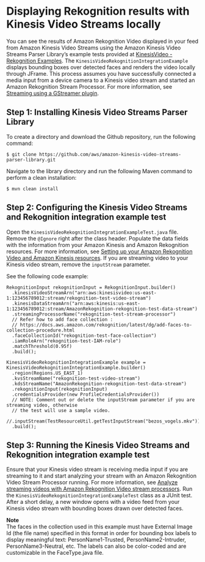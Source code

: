 # Displaying Rekognition results with Kinesis Video Streams locally<a name="displaying-rekognition-results-locally"></a>

 You can see the results of Amazon Rekognition Video displayed in your feed from Amazon Kinesis Video Streams using the Amazon Kinesis Video Streams Parser Library’s example tests provided at [KinesisVideo \- Rekognition Examples](https://github.com/aws/amazon-kinesis-video-streams-parser-library#kinesisvideo---rekognition-examples)\. The `KinesisVideoRekognitionIntegrationExample` displays bounding boxes over detected faces and renders the video locally through JFrame\. This process assumes you have successfully connected a media input from a device camera to a Kinesis video stream and started an Amazon Rekognition Stream Processor\. For more information, see [Streaming using a GStreamer plugin](streaming-using-gstreamer-plugin.md)\. 

## Step 1: Installing Kinesis Video Streams Parser Library<a name="step-1-install-parser-library"></a>

 To create a directory and download the Github repository, run the following command: 

```
$ git clone https://github.com/aws/amazon-kinesis-video-streams-parser-library.git
```

 Navigate to the library directory and run the following Maven command to perform a clean installation: 

```
$ mvn clean install
```

## Step 2: Configuring the Kinesis Video Streams and Rekognition integration example test<a name="step-2-configure-kinesis-video-rekognition-example-test"></a>

 Open the `KinesisVideoRekognitionIntegrationExampleTest.java` file\. Remove the `@Ignore` right after the class header\. Populate the data fields with the information from your Amazon Kinesis and Amazon Rekognition resources\. For more information, see [Setting up your Amazon Rekognition Video and Amazon Kinesis resources](setting-up-your-amazon-rekognition-streaming-video-resources.md)\. If you are streaming video to your Kinesis video stream, remove the `inputStream` parameter\. 

 See the following code example: 

```
RekognitionInput rekognitionInput = RekognitionInput.builder()
  .kinesisVideoStreamArn("arn:aws:kinesisvideo:us-east-1:123456789012:stream/rekognition-test-video-stream")
  .kinesisDataStreamArn("arn:aws:kinesis:us-east-1:123456789012:stream/AmazonRekognition-rekognition-test-data-stream")
  .streamingProcessorName("rekognition-test-stream-processor")
  // Refer how to add face collection :
  // https://docs.aws.amazon.com/rekognition/latest/dg/add-faces-to-collection-procedure.html
  .faceCollectionId("rekognition-test-face-collection")
  .iamRoleArn("rekognition-test-IAM-role")
  .matchThreshold(0.95f)
  .build();                
            
KinesisVideoRekognitionIntegrationExample example = KinesisVideoRekognitionIntegrationExample.builder()
  .region(Regions.US_EAST_1)
  .kvsStreamName("rekognition-test-video-stream")
  .kdsStreamName("AmazonRekognition-rekognition-test-data-stream")
  .rekognitionInput(rekognitionInput)
  .credentialsProvider(new ProfileCredentialsProvider())
  // NOTE: Comment out or delete the inputStream parameter if you are streaming video, otherwise
  // the test will use a sample video. 
  //.inputStream(TestResourceUtil.getTestInputStream("bezos_vogels.mkv"))
  .build();
```

## Step 3: Running the Kinesis Video Streams and Rekognition integration example test<a name="step-3-run-kinesis-video-rekognition-example-test"></a>

 Ensure that your Kinesis video stream is receiving media input if you are streaming to it and start analyzing your stream with an Amazon Rekognition Video Stream Processor running\. For more information, see [Analyze streaming videos with Amazon Rekognition Video stream processors](using-rekognition-video-stream-processor.md)\. Run the `KinesisVideoRekognitionIntegrationExampleTest` class as a JUnit test\. After a short delay, a new window opens with a video feed from your Kinesis video stream with bounding boxes drawn over detected faces\. 

**Note**  
 The faces in the collection used in this example must have External Image Id \(the file name\) specified in this format in order for bounding box labels to display meaningful text: PersonName1\-Trusted, PersonName2\-Intruder, PersonName3\-Neutral, etc\. The labels can also be color\-coded and are customizable in the FaceType\.java file\. 